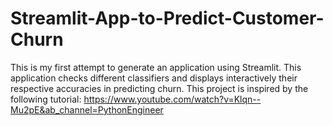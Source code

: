 # Streamlit-App-to-Predict-Customer-Churn
This is my first attempt to generate an application using Streamlit. This application checks different classifiers and displays interactively their respective accuracies in predicting churn. This project is inspired by the following tutorial: https://www.youtube.com/watch?v=Klqn--Mu2pE&ab_channel=PythonEngineer
